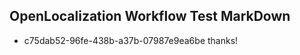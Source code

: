 ## OpenLocalization Workflow Test MarkDown
* c75dab52-96fe-438b-a37b-07987e9ea6be thanks!

<!--HONumber=Aug16_HO3-->


